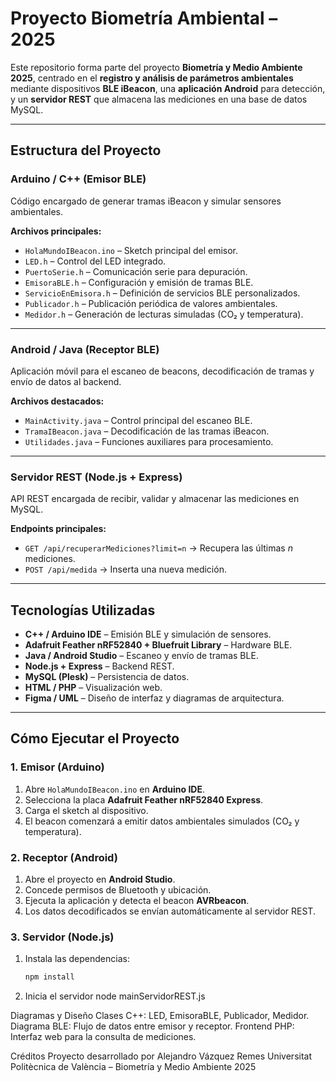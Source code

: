 # Proyecto Biometría Ambiental – 2025

Este repositorio forma parte del proyecto **Biometría y Medio Ambiente 2025**, centrado en el **registro y análisis de parámetros ambientales** mediante dispositivos **BLE iBeacon**, una **aplicación Android** para detección, y un **servidor REST** que almacena las mediciones en una base de datos MySQL.

---

## Estructura del Proyecto

### Arduino / C++ (Emisor BLE)
Código encargado de generar tramas iBeacon y simular sensores ambientales.

**Archivos principales:**
- `HolaMundoIBeacon.ino` – Sketch principal del emisor.  
- `LED.h` – Control del LED integrado.  
- `PuertoSerie.h` – Comunicación serie para depuración.  
- `EmisoraBLE.h` – Configuración y emisión de tramas BLE.  
- `ServicioEnEmisora.h` – Definición de servicios BLE personalizados.  
- `Publicador.h` – Publicación periódica de valores ambientales.  
- `Medidor.h` – Generación de lecturas simuladas (CO₂ y temperatura).  

---

### Android / Java (Receptor BLE)
Aplicación móvil para el escaneo de beacons, decodificación de tramas y envío de datos al backend.

**Archivos destacados:**
- `MainActivity.java` – Control principal del escaneo BLE.  
- `TramaIBeacon.java` – Decodificación de las tramas iBeacon.  
- `Utilidades.java` – Funciones auxiliares para procesamiento.  

---

### Servidor REST (Node.js + Express)
API REST encargada de recibir, validar y almacenar las mediciones en MySQL.

**Endpoints principales:**
- `GET /api/recuperarMediciones?limit=n` → Recupera las últimas *n* mediciones.  
- `POST /api/medida` → Inserta una nueva medición.

---

## Tecnologías Utilizadas

- **C++ / Arduino IDE** – Emisión BLE y simulación de sensores.  
- **Adafruit Feather nRF52840 + Bluefruit Library** – Hardware BLE.  
- **Java / Android Studio** – Escaneo y envío de tramas BLE.  
- **Node.js + Express** – Backend REST.  
- **MySQL (Plesk)** – Persistencia de datos.  
- **HTML / PHP** – Visualización web.  
- **Figma / UML** – Diseño de interfaz y diagramas de arquitectura.  

---

## Cómo Ejecutar el Proyecto

### 1. Emisor (Arduino)
1. Abre `HolaMundoIBeacon.ino` en **Arduino IDE**.  
2. Selecciona la placa **Adafruit Feather nRF52840 Express**.  
3. Carga el sketch al dispositivo.  
4. El beacon comenzará a emitir datos ambientales simulados (CO₂ y temperatura).

### 2. Receptor (Android)
1. Abre el proyecto en **Android Studio**.  
2. Concede permisos de Bluetooth y ubicación.  
3. Ejecuta la aplicación y detecta el beacon **AVRbeacon**.  
4. Los datos decodificados se envían automáticamente al servidor REST.

### 3. Servidor (Node.js)
1. Instala las dependencias:
   ```bash
   npm install
2. Inicia el servidor
  node mainServidorREST.js

Diagramas y Diseño
Clases C++: LED, EmisoraBLE, Publicador, Medidor.
Diagrama BLE: Flujo de datos entre emisor y receptor.
Frontend PHP: Interfaz web para la consulta de mediciones.

Créditos
Proyecto desarrollado por Alejandro Vázquez Remes
Universitat Politècnica de València – Biometría y Medio Ambiente 2025
